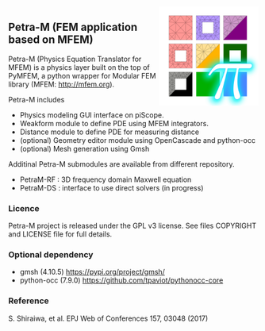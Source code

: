 <img align="right" width="200" height="200" src="https://github.com/piScope/Petra-M/blob/master/resources/app_logo.png?raw=true">

## Petra-M (FEM application based on MFEM)

Petra-M (Physics Equation Translator for MFEM) is a physics layer built
on the top of PyMFEM, a python wrapper for Modular FEM library
(MFEM: http://mfem.org). 

Petra-M includes
 - Physics modeling GUI interface on piScope.
 - Weakform module to define PDE using MFEM integrators.
 - Distance module to define PDE for measuring distance
 - (optional) Geometry editor module using OpenCascade and python-occ
 - (optional) Mesh generation using Gmsh

Additinal Petra-M submodules are available from different repository.
 - PetraM-RF : 3D frequency domain Maxwell equation
 - PetraM-DS : interface to use direct solvers (in progress)


### Licence
Petra-M project is released under the GPL v3 license.
See files COPYRIGHT and LICENSE file for full details.

### Optional dependency
 - gmsh  (4.10.5)  https://pypi.org/project/gmsh/
 - python-occ (7.9.0) https://github.com/tpaviot/pythonocc-core

### Reference
  S. Shiraiwa, et al. EPJ Web of Conferences 157, 03048 (2017)




